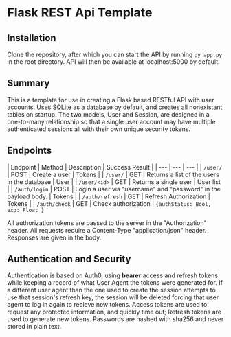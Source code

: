 # Flask REST Api Template

## Installation

Clone the repository, after which you can start the API by running `py app.py` in the root directory. API will then be available at localhost:5000 by default.

## Summary

This is a template for use in creating a Flask based RESTful API with user accounts. Uses SQLite as a database by default, and creates all nonexistant tables on startup. The two models, User and Session, are designed in a one-to-many relationship so that a single user account may have multiple authenticated sessions all with their own unique security tokens. 

## Endpoints

| Endpoint | Method | Description | Success Result |
| --- | --- | --- |
| `/user/` | POST | Create a user | Tokens |
| `/user/` | GET | Returns a list of the users in the database | User |
| `/user/<id>` | GET | Returns a single user | User list |
| `/auth/login` | POST | Login a user via "username" and "password" in the payload body. | Tokens |
| `/auth/refresh` | GET | Refresh Authorization | Tokens |
| `/auth/check` | GET | Check authorization | `{authStatus: Bool, exp: Float }`

All authorization tokens are passed to the server in the "Authorization" header. All requests require a Content-Type "application/json" header. Responses are given in the body.

## Authentication and Security
Authentication is based on Auth0, using **bearer** access and refresh tokens while keeping a record of what User Agent the tokens were generated for. If a different user agent than the one used to create the session attempts to use that session's refresh key, the session will be deleted forcing that user agent to log in again to recieve new tokens. Access tokens are used to request any protected information, and quickly time out; Refresh tokens are used to generate new tokens.
Passwords are hashed with sha256 and never stored in plain text. 